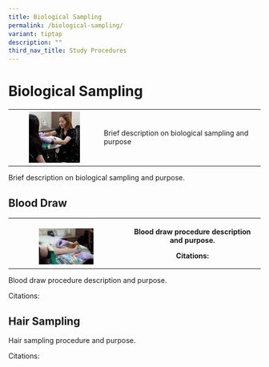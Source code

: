 ```yaml
---
title: Biological Sampling
permalink: /biological-sampling/
variant: tiptap
description: ""
third_nav_title: Study Procedures
---
```

<h1>Biological Sampling</h1>
<table style="minWidth: 250px">
<colgroup>
<col>
<col>
<col>
<col>
<col>
<col>
<col>
<col>
<col>
<col>
</colgroup>
<tbody>
<tr>
<th rowspan="1" colspan="9">
<div class="isomer-image-wrapper">
<img style="width: 60%;" height="auto" width="100%" alt="" src="/images/Stock photos/For Tables/Biological_Sampling.jpg">
</div>
</th>
<td rowspan="1" colspan="1">
<p>Brief description on biological sampling and purpose</p>
</td>
</tr>
</tbody>
</table>
<p>Brief description on biological sampling and purpose.</p>
<h2>Blood Draw</h2>
<table style="minWidth: 275px">
<colgroup>
<col>
<col>
<col>
<col>
<col>
<col>
<col>
<col>
<col>
<col>
<col>
</colgroup>
<tbody>
<tr>
<th rowspan="1" colspan="10">
<p></p>
<div class="isomer-image-wrapper">
<img style="width: 50%;" height="auto" width="100%" alt="" src="/images/Stock photos/For Tables/Blood_Draw.jpg">
</div>
</th>
<th rowspan="1" colspan="1">
<p>Blood draw procedure description and purpose.</p>
<p>Citations:</p>
</th>
</tr>
</tbody>
</table>
<p>Blood draw procedure description and purpose.</p>
<p>Citations:</p>
<h2>Hair Sampling</h2>
<p>Hair sampling procedure and purpose.</p>
<p>Citations:</p>